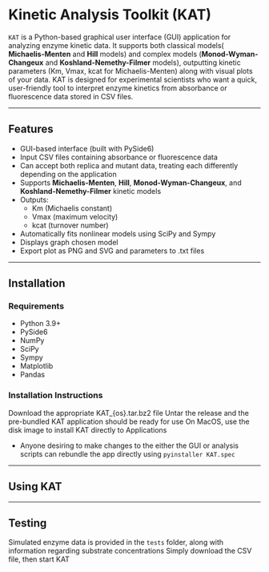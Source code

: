 # Kinetic Analysis Toolkit (KAT)

`KAT` is a Python-based graphical user interface (GUI) application for analyzing enzyme kinetic data. It supports both classical models( **Michaelis-Menten** and **Hill** 
models) and complex models (**Monod-Wyman-Changeux** and **Koshland-Nemethy-Filmer** models), outputting kinetic parameters (Km, Vmax, kcat for Michaelis-Menten) along 
with visual plots of your data. KAT is designed for experimental scientists who want a quick, user-friendly tool to interpret enzyme kinetics from absorbance or fluorescence 
data stored in CSV files.

---

## Features

- GUI-based interface (built with PySide6)
- Input CSV files containing absorbance or fluorescence data
- Can accept both replica and mutant data, treating each differently depending on the application
- Supports **Michaelis-Menten**, **Hill**, **Monod-Wyman-Changeux**, and **Koshland-Nemethy-Filmer** kinetic models
- Outputs:
  - Km (Michaelis constant)
  - Vmax (maximum velocity)
  - kcat (turnover number)
- Automatically fits nonlinear models using SciPy and Sympy
- Displays graph chosen model
- Export plot as PNG and SVG and parameters to .txt files

---

## Installation

### Requirements

- Python 3.9+
- PySide6
- NumPy
- SciPy
- Sympy
- Matplotlib
- Pandas

### Installation Instructions

Download the appropriate KAT_{os}.tar.bz2 file
Untar the release and the pre-bundled KAT application should be ready for use
On MacOS, use the disk image to install KAT directly to Applications

- Anyone desiring to make changes to the either the GUI or analysis scripts can rebundle the app directly using `pyinstaller KAT.spec`

___

## Using KAT



___
## Testing

Simulated enzyme data is provided in the `tests` folder, along with information regarding substrate concentrations
Simply download the CSV file, then start KAT

